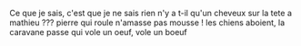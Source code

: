Ce que je sais, c'est que je ne sais rien
n'y a t-il qu'un cheveux sur la tete a mathieu ???
pierre qui roule n'amasse pas mousse !
les chiens aboient, la caravane passe 
qui vole un oeuf, vole un boeuf 
